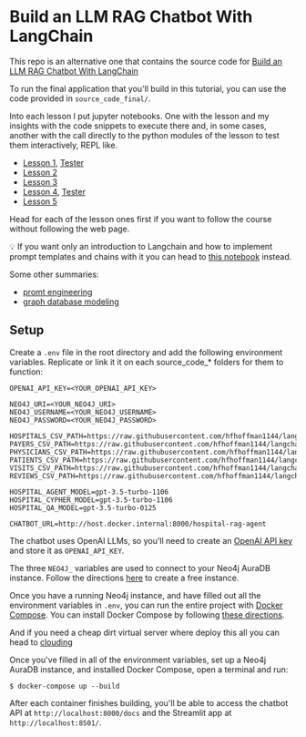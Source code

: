 # Build an LLM RAG Chatbot With LangChain

This repo is an alternative one that contains the source code for [Build an LLM RAG Chatbot With LangChain](https://realpython.com/build-llm-rag-chatbot-with-langchain/)

To run the final application that you'll build in this tutorial, you can use the code provided in `source_code_final/`.

Into each lesson I put jupyter notebooks. One with the lesson and my insights with the code snippets to execute there and, in some cases, another with the call directly to the python modules of the lesson to test them interactively, REPL like.

- [Lesson 1](./source_code_step_1/First_Lesson.ipynb), [Tester](./source_code_step_1/tester.ipynb)
- [Lesson 2](./source_code_step_2/Second_Lesson.ipynb)
- [Lesson 3](./source_code_step_3/Third_Lesson.ipynb)
- [Lesson 4](./source_code_step_4/Fourth_Lesson.ipynb), [Tester](./source_code_step_4/chatbot_api/src/tester.ipynb)
- [Lesson 5](./source_code_step_5/Fifth_Lesson.ipynb)

Head for each of the lesson ones first if you want to follow the course without following the web page. 

💡 If you want only an introduction to Langchain and how to implement prompt templates and chains with it you can head to [this notebook](./First_Steps_With_LangChain.ipynb) instead. 


Some other summaries:
- [promt engineering](https://claude.ai/public/artifacts/897fb0f4-0ea7-4f38-8b42-d5c4ec36a50b)
- [graph database modeling](https://claude.ai/public/artifacts/e57c51c8-9389-417e-8500-492eb40c5030)

## Setup

Create a `.env` file in the root directory and add the following environment variables. Replicate or link it it on each source_code_* folders for them to function:

```.env
OPENAI_API_KEY=<YOUR_OPENAI_API_KEY>

NEO4J_URI=<YOUR_NEO4J_URI>
NEO4J_USERNAME=<YOUR_NEO4J_USERNAME>
NEO4J_PASSWORD=<YOUR_NEO4J_PASSWORD>

HOSPITALS_CSV_PATH=https://raw.githubusercontent.com/hfhoffman1144/langchain_neo4j_rag_app/main/data/hospitals.csv
PAYERS_CSV_PATH=https://raw.githubusercontent.com/hfhoffman1144/langchain_neo4j_rag_app/main/data/payers.csv
PHYSICIANS_CSV_PATH=https://raw.githubusercontent.com/hfhoffman1144/langchain_neo4j_rag_app/main/data/physicians.csv
PATIENTS_CSV_PATH=https://raw.githubusercontent.com/hfhoffman1144/langchain_neo4j_rag_app/main/data/patients.csv
VISITS_CSV_PATH=https://raw.githubusercontent.com/hfhoffman1144/langchain_neo4j_rag_app/main/data/visits.csv
REVIEWS_CSV_PATH=https://raw.githubusercontent.com/hfhoffman1144/langchain_neo4j_rag_app/main/data/reviews.csv

HOSPITAL_AGENT_MODEL=gpt-3.5-turbo-1106
HOSPITAL_CYPHER_MODEL=gpt-3.5-turbo-1106
HOSPITAL_QA_MODEL=gpt-3.5-turbo-0125

CHATBOT_URL=http://host.docker.internal:8000/hospital-rag-agent
```

The chatbot uses OpenAI LLMs, so you'll need to create an [OpenAI API key](https://realpython.com/generate-images-with-dalle-openai-api/#get-your-openai-api-key) and store it as `OPENAI_API_KEY`. 

The three `NEO4J_` variables are used to connect to your Neo4j AuraDB instance. Follow the directions [here](https://neo4j.com/cloud/platform/aura-graph-database/?ref=docs-nav-get-started) to create a free instance.

Once you have a running Neo4j instance, and have filled out all the environment variables in `.env`, you can run the entire project with [Docker Compose](https://docs.docker.com/compose/). You can install Docker Compose by following [these directions](https://docs.docker.com/compose/install/).

And if you need a cheap dirt virtual server where deploy this all you can head to [clouding](https://portal.clouding.io/)

Once you've filled in all of the environment variables, set up a Neo4j AuraDB instance, and installed Docker Compose, open a terminal and run:

```console
$ docker-compose up --build
```

After each container finishes building, you'll be able to access the chatbot API at `http://localhost:8000/docs` and the Streamlit app at `http://localhost:8501/`.
